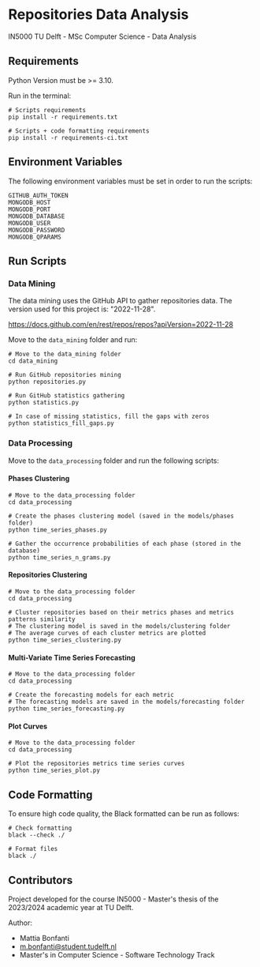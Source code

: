 # Repositories Data Analysis

IN5000 TU Delft - MSc Computer Science - Data Analysis

## Requirements

Python Version must be >= 3.10.

Run in the terminal:

```shell
# Scripts requirements
pip install -r requirements.txt

# Scripts + code formatting requirements
pip install -r requirements-ci.txt
```

## Environment Variables

The following environment variables must be set in order to run the scripts:

```shell
GITHUB_AUTH_TOKEN
MONGODB_HOST
MONGODB_PORT
MONGODB_DATABASE
MONGODB_USER
MONGODB_PASSWORD
MONGODB_QPARAMS
```

## Run Scripts

### Data Mining

The data mining uses the GitHub API to gather repositories data. The version used for this project is: "2022-11-28".

https://docs.github.com/en/rest/repos/repos?apiVersion=2022-11-28

Move to the `data_mining` folder and run:

```shell
# Move to the data_mining folder
cd data_mining

# Run GitHub repositories mining
python repositories.py

# Run GitHub statistics gathering
python statistics.py

# In case of missing statistics, fill the gaps with zeros
python statistics_fill_gaps.py
```

### Data Processing

Move to the `data_processing` folder and run the following scripts:

#### Phases Clustering

```shell
# Move to the data_processing folder
cd data_processing

# Create the phases clustering model (saved in the models/phases folder)
python time_series_phases.py

# Gather the occurrence probabilities of each phase (stored in the database)
python time_series_n_grams.py
```

#### Repositories Clustering

```shell
# Move to the data_processing folder
cd data_processing

# Cluster repositories based on their metrics phases and metrics patterns similarity
# The clustering model is saved in the models/clustering folder
# The average curves of each cluster metrics are plotted
python time_series_clustering.py
```

#### Multi-Variate Time Series Forecasting

```shell
# Move to the data_processing folder
cd data_processing

# Create the forecasting models for each metric
# The forecasting models are saved in the models/forecasting folder
python time_series_forecasting.py
```

#### Plot Curves

```shell
# Move to the data_processing folder
cd data_processing

# Plot the repositories metrics time series curves
python time_series_plot.py
```

## Code Formatting

To ensure high code quality, the Black formatted can be run as follows:

```shell
# Check formatting
black --check ./

# Format files
black ./
```

## Contributors

Project developed for the course IN5000 - Master's thesis of the 2023/2024 academic year at TU Delft.

Author:
- Mattia Bonfanti
- [m.bonfanti@student.tudelft.nl](mailto:m.bonfanti@student.tudelft.nl)
- Master's in Computer Science - Software Technology Track

